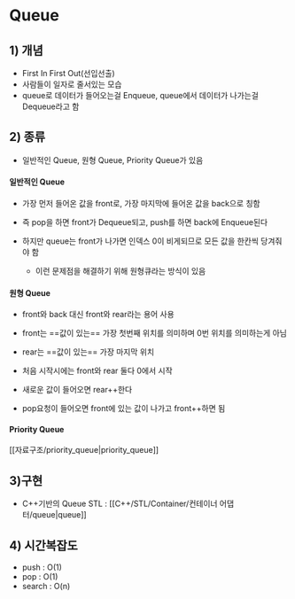 # Queue

## 1) 개념
- First In First Out(선입선출)
- 사람들이 일자로 줄서있는 모습
- queue로 데이터가 들어오는걸 Enqueue, queue에서 데이터가 나가는걸 Dequeue라고 함

## 2) 종류
- 일반적인 Queue, 원형 Queue, Priority Queue가 있음

#### 일반적인 Queue
- 가장 먼저 들어온 값을 front로, 가장 마지막에 들어온 값을 back으로 칭함
- 즉 pop을 하면 front가 Dequeue되고, push를 하면 back에 Enqueue된다

- 하지만 queue는 front가 나가면 인덱스 0이 비게되므로 모든 값을 한칸씩 당겨줘야 함  
	- 이런 문제점을 해결하기 위해 원형큐라는 방식이 있음

#### 원형 Queue
- front와 back 대신 front와 rear라는 용어 사용
- front는 ==값이 있는== 가장 첫번째 위치를 의미하며 0번 위치를 의미하는게 아님
- rear는 ==값이 있는== 가장 마지막 위치

- 처음 시작시에는 front와 rear 둘다 0에서 시작
- 새로운 값이 들어오면 rear++한다
- pop요청이 들어오면 front에 있는 값이 나가고 front++하면 됨

#### Priority Queue
[[자료구조/priority_queue|priority_queue]]

## 3)구현
- C++기반의 Queue STL : [[C++/STL/Container/컨테이너 어댑터/queue|queue]]

## 4) 시간복잡도
- push : O(1)
- pop : O(1)
- search : O(n)